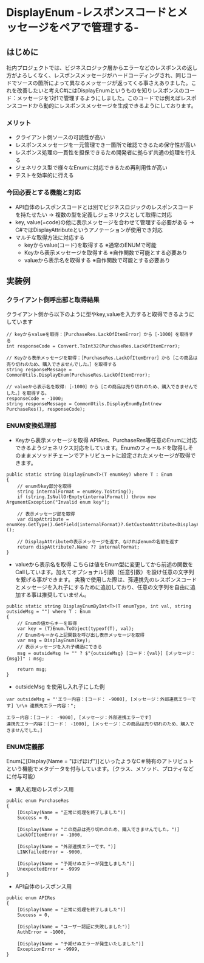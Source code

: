 # DisplayEnum -レスポンスコードとメッセージをペアで管理する-

## はじめに

社内プロジェクトでは、ビジネスロジック層からエラーなどのレスポンスの返し方がよろしくなく、レスポンスメッセージがハードコーディングされ、同じコードでソースの箇所によって異なるメッセージが返ってくる事さえありました。これを改善したいと考えC#にはDisplayEnumというものを知りレスポンスのコード：メッセージを1対1で管理するようにしました。このコードでは例えばレスポンスコードから動的にレスポンスメッセージを生成できるようにしております。

### メリット
- クライアント側ソースの可読性が高い
- レスポンスメッセージを一元管理でき一箇所で確認できるため保守性が高い
- レスポンス処理の一貫性を担保できるため開発者に拠らず共通の処理を行える
- ジェネリクス型で様々なEnumに対応できるため再利用性が高い
- テストを効率的に行える

### 今回必要とする機能と対応
- API自体のレスポンスコードとは別でビジネスロジックのレスポンスコードを持たせたい
  → 複数の型を定義しジェネリクスとして取得に対応
- key, value(=code)の他に表示メッセージを合わせて管理する必要がある
  → C#ではDisplayAttributeというアノテーションが使用でき対応
- マルチな取得方法に対応する
    - keyからvalue(コード)を取得する ※通常のENUMで可能
    - Keyから表示メッセージを取得する ※自作関数で可能とする必要あり
    - valueから表示名を取得する ※自作関数で可能とする必要あり

## 実装例
### クライアント側呼出部と取得結果
クライアント側から以下のように型やkey,valueを入力すると取得できるようにしています
```
// keyからvalueを取得：［PurchaseRes.LackOfItemError］から［-1000］を取得する
int responseCode = Convert.ToInt32(PurchaseRes.LackOfItemError);

// Keyから表示メッセージを取得：［PurchaseRes.LackOfItemError］から［この商品は売り切れのため、購入できませんでした。］を取得する
string responseMessage = CommonUtils.DisplayEnum(PurchaseRes.LackOfItemError);

// valueから表示名を取得:［-1000］から［この商品は売り切れのため、購入できませんでした。］を取得する。
responseCode = -1000; 
string responseMessage = CommonUtils.DisplayEnumByInt(new PurchaseRes(), responseCode);
```

### ENUM変換処理部
- Keyから表示メッセージを取得
APIRes、PurchaseRes等任意のEnumに対応できるようジェネリクス対応をしています。Enumのフィールドを取得しそのままメソッドチェーンでアトリビュートに設定されたメッセージが取得できます。

```
public static string DisplayEnum<T>(T enumKey) where T : Enum
{
    // enumのkey部分を取得
    string internalFormat = enumKey.ToString();
    if (string.IsNullOrEmpty(internalFormat)) throw new ArgumentException("Invalid enum key");

    // 表示メッセージ部を取得
    var dispAttribute = enumKey.GetType().GetField(internalFormat)?.GetCustomAttribute<DisplayAttribute>();

    // DisplayAttributeの表示メッセージを返す、なければenumの名前を返す
    return dispAttribute?.Name ?? internalFormat;
}
```
-  valueから表示名を取得
こちらは値をEnum型に変更してから前述の関数をCallしています。加えてオプショナル引数（任意引数）を設け任意の文字列を繋げる事ができます。
実務で使用した際は、孫連携先のレスポンスコードとメッセージを入れ子にするために追加しており、任意の文字列を自由に追加する事は推奨していません。
```
public static string DisplayEnumByInt<T>(T enumType, int val, string outsideMsg = "") where T : Enum
{
    // Enumの値からキーを取得
    var key = (T)Enum.ToObject(typeof(T), val);
    // Enumのキーから上記関数を呼び出し表示メッセージを取得
    var msg = DisplayEnum(key);
    // 表示メッセージを入れ子構造にできる
    msg = outsideMsg != "" ? $"{outsideMsg} [コード：{val}] [メッセージ：{msg}]" : msg;

    return msg;
}
```

- outsideMsg を使用し入れ子にした例

```
var outsideMsg = "'エラー内容：[コード： -9000], [メッセージ：外部連携エラーです] \r\n 連携先エラー内容：";
```

```
エラー内容：[コード： -9000], [メッセージ：外部連携エラーです] 
連携先エラー内容：[コード： -1000], [メッセージ：この商品は売り切れのため、購入できませんでした。] 
```

### ENUM定義部
Enumに[Display(Name = "ほげほげ")]といったようなC＃特有のアトリビュトという機能でメタデータを付与しています。（クラス、メソッド、プロティなどに付与可能）

- 購入処理のレスポンス用
```
public enum PurchaseRes
{
    [Display(Name = "正常に処理を終了しました")]
    Success = 0,

    [Display(Name = "この商品は売り切れのため、購入できませんでした。")]
    LackOfItemError = -1000,

    [Display(Name = "外部連携エラーです。")]
    LINKfailedError = -9000,

    [Display(Name = "予期せぬエラーが発生しました")]
    UnexpectedError = -9999
}
```

- API自体のレスポンス用
```
public enum APIRes
{
    [Display(Name = "正常に処理を終了しました")]
    Success = 0,

    [Display(Name = "ユーザー認証に失敗しました")]
    AuthError = -1000,

    [Display(Name = "予期せぬエラーが発生いたしました")]
    ExceptionError = -9999,
}
```